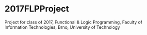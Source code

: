 # 2017FLPProject
Project for class of 2017, Functional &amp; Logic Programming, Faculty of Information Technologies, Brno, University of Technology
